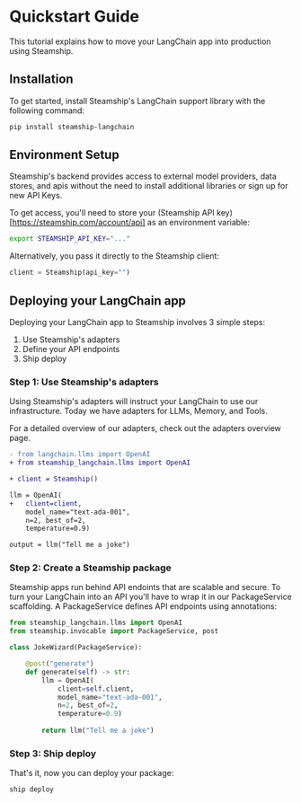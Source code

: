 # Quickstart Guide

This tutorial explains how to move your LangChain app into production using Steamship.

## Installation

To get started, install Steamship's LangChain support library with the following command:

```bash
pip install steamship-langchain
```


## Environment Setup

Steamship's backend provides access to external model providers, data stores, and apis without the need to install additional libraries or sign up for new API Keys. 

To get access, you'll need to store your (Steamship API key)[https://steamship.com/account/api] as an environment variable:

```bash
export STEAMSHIP_API_KEY="..."
```

Alternatively, you pass it directly to the Steamship client:

```python
client = Steamship(api_key="")
```


## Deploying your LangChain app 

Deploying your LangChain app to Steamship involves 3 simple steps: 

1. Use Steamship's adapters 
2. Define your API endpoints 
3. Ship deploy 

### Step 1: Use Steamship's adapters 

Using Steamship's adapters will instruct your LangChain to use our infrastructure. Today we have adapters for LLMs, Memory, and Tools. 

For a detailed overview of our adapters, check out the adapters overview page.

```diff
- from langchain.llms import OpenAI
+ from steamship_langchain.llms import OpenAI

+ client = Steamship()

llm = OpenAI(
+   client=client,
    model_name="text-ada-001", 
    n=2, best_of=2, 
    temperature=0.9)

output = llm("Tell me a joke")
```

### Step 2: Create a Steamship package 

Steamship apps run behind API endoints that are scalable and secure. 
To turn your LangChain into an API you'll have to wrap it in our PackageService scaffolding. 
A PackageService defines API endpoints using annotations:

```python
from steamship_langchain.llms import OpenAI
from steamship.invocable import PackageService, post

class JokeWizard(PackageService):

    @post("generate")
    def generate(self) -> str:
        llm = OpenAI(
            client=self.client,
            model_name="text-ada-001", 
            n=2, best_of=2, 
            temperature=0.9)
        
        return llm("Tell me a joke")
```

### Step 3: Ship deploy 

That's it, now you can deploy your package:

```bash
ship deploy
```